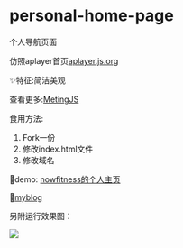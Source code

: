 # personal-home-page
个人导航页面

仿照aplayer首页[aplayer.js.org](http://aplayer.js.org "aplayer.js.org")

✨特征:简洁美观

查看更多:[MetingJS](https://github.com/metowolf/MetingJS "MetingJS")

食用方法:

1. Fork一份
2. 修改index.html文件
3. 修改域名

🎉demo: [nowfitness的个人主页](http://59.110.157.156/)

🎉[myblog](https://www.nowfitness.top/)

另附运行效果图：

![](https://ae01.alicdn.com/kf/H58683c47a49f434182b0508bbef20e126.png)